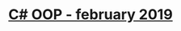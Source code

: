 # <p align="center"><a href="https://softuni.bg/trainings/2244/csharp-oop-february-2019"> C# OOP - february 2019 <a/><p>

